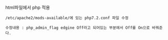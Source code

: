 html파일에서 php 적용

~~~
/etc/apache2/mods-available/에 있는 php7.2.conf 파일 수정

수정내용 : php_admin_flag edgine Off라고 되어있는 부분에서 Off를 On으로 바꿔준다.
~~~

